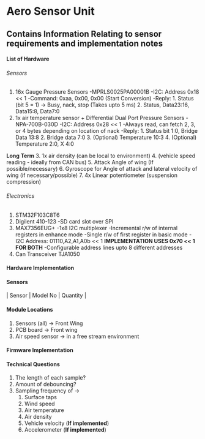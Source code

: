 # Aero Sensor Unit

## Contains Information Relating to sensor requirements and implementation notes

#### List of Hardware

###### Sensors

1. 16x Gauge Pressure Sensors
    -MPRLS0025PA00001B
    -I2C: Address 0x18 << 1
    -Command: 0xaa, 0x00, 0x00 (Start Conversion)
    -Reply:
        1. Status (bit 5 = 1) -> Busy, nack, stop (Takes upto 5 ms)
        2. Status, Data23:16, Data15:8, Data7:0
2. 1x air temperature sensor + Differential Dual Port Pressure Sensors
    -NPA-700B-030D
    -I2C: Address 0x28 << 1
    -Always read, can fetch 2, 3, or 4 bytes depending on location of nack
    -Reply:
        1. Status bit 1:0, Bridge Data 13:8
        2. Bridge data 7:0
        3. (Optional) Temperature 10:3
        4. (Optional) Temperature 2:0, X 4:0

__Long Term__
3. 1x air density (can be local to environment)
4. (vehicle speed reading - ideally from CAN bus)
5. Attack Angle of wing (If possible/necessary)
6. Gyroscope for Angle of attack and lateral velocity of wing (if necessary/possible)
7. 4x Linear potentiometer (suspension compression)

###### Electronics

1. STM32F103C8T6
2. Digilent 410-123
    -SD card slot over SPI
3. MAX7356EUG+
    -1x8 I2C multiplexer
    -Incremental r/w of internal registers in enhance mode
    -Single r/w of first register in basic mode
    -I2C Address: 01110,A2,A1,A0b << 1 **IMPLEMENTATION USES 0x70 << 1 FOR BOTH**
    -Configurable address lines upto 8 different addresses
4. Can Transceiver TJA1050

#### Hardware Implementation

#### Sensors

| Sensor | Model No | Quantity |

#### Module Locations
1. Sensors (all) -> Front Wing
2. PCB board -> Front wing
3. Air speed sensor -> in a free stream environment

#### Firmware Implementation


#### Technical Questions
1. The length of each sample?
2. Amount of debouncing?
3. Sampling frequency of ->
    1. Surface taps
    2. Wind speed
    3. Air temperature
    4. Air density
    5. Vehicle velocity (**If implemented**)
    6. Accelerometer (**If implemented**)


